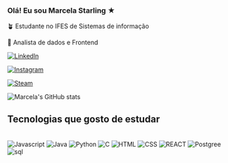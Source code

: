 ### Olá! Eu sou Marcela Starling ★
🪴 Estudante no IFES de Sistemas de informação 

📕 Analista de dados e Frontend

[![Linkedln](https://img.shields.io/badge/LinkedIn-0077B5?style=for-the-badge&logo=linkedin&logoColor=white)](https://www.linkedin.com/in/marcela-starling-11a2bb226/)

[![Instagram](https://img.shields.io/badge/Instagram-E4405F?style=for-the-badge&logo=instagram&logoColor=white)](https://www.instagram.com/marcela.sfl/)

[![Steam](https://img.shields.io/badge/Steam-000000?style=for-the-badge&logo=steam&logoColor=white)](https://steamcommunity.com/profiles/76561198327052164/)

![Marcela's GitHub stats](https://github-readme-stats.vercel.app/api?username=marcelasfl&show_icons=true&theme=radical)



## Tecnologias que gosto de estudar
<div style= "display: inline_block"> <br/>
    <img align= "center" alt="Javascript" src="https://img.shields.io/badge/JavaScript-323330?style=for-the-badge&logo=javascript&logoColor=F7DF1E" / >  
    <img align= "center" alt="Java" src="https://img.shields.io/badge/Java-ED8B00?style=for-the-badge&logo=openjdk&logoColor=white" />
   <img align= "center" alt="Python" src="https://img.shields.io/badge/Python-14354C?style=for-the-badge&logo=python&logoColor=white" />
    <img align= "center" alt="C" src="https://img.shields.io/badge/C-00599C?style=for-the-badge&logo=c&logoColor=white" /> 
    <img align= "center" alt="HTML" src="https://img.shields.io/badge/HTML-239120?style=for-the-badge&logo=html5&logoColor=white" /> 
    <img align= "center" alt="CSS" src="https://img.shields.io/badge/CSS-239120?&style=for-the-badge&logo=css3&logoColor=white" />    
    <img align= "center" alt="REACT" src="https://img.shields.io/badge/React-20232A?style=for-the-badge&logo=react&logoColor=61DAFB" />
    <img align= "center" alt="Postgree" src="https://img.shields.io/badge/PostgreSQL-316192?style=for-the-badge&logo=postgresql&logoColor=white" />
    <img align= "center" alt="sql" src="https://img.shields.io/badge/Microsoft_SQL_Server-CC2927?style=for-the-badge&logo=microsoft-sql-server&logoColor=white" />       


